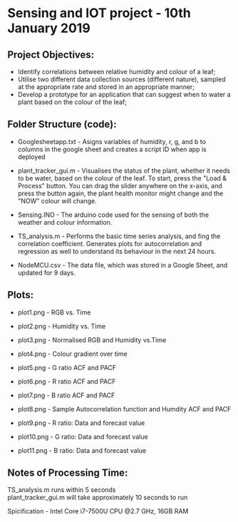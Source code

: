 # Sensing and IOT project - 10th January 2019

Project Objectives:
----------------------------------------------

- Identify correlations between relative humidity and colour of a leaf;  
- Utilise two different data collection sources (different nature), sampled at the appropriate rate and stored in an appropriate manner;  
- Develop a prototype for an application that can suggest when to water a plant based on the colour of the leaf;  

Folder Structure (code):
---------------------------------------------

- Googlesheetapp.txt - Asigns variables of humidity, r, g, and b to columns in the google sheet and creates a script ID when 
app is deployed  

- plant_tracker_gui.m - Visualises the status of the plant, whether it needs to be water, based on the colour of the leaf. 
To start, press the "Load & Process" button. You can drag the slider anywhere on the x-axis, and press the button again, 
the plant health monitor might change and the "NOW" colour will change.   

- Sensing.INO - The arduino code used for the sensing of both the weather and colour information.   

- TS_analysis.m - Performs the basic time series analysis, and fing the correlation coefficient. Generates plots for autocorrelation 
and regression as well to understand its behaviour in the next 24 hours.   

- NodeMCU.csv - The data file, which was stored in a Google Sheet, and updated for 9 days.   

Plots:
--------------------------------------------------
- plot1.png - RGB vs. Time  

- plot2.png - Humidity vs. Time  

- plot3.png - Normalised RGB and Humidity vs.Time  
 
- plot4.png - Colour gradient over time  

- plot5.png - G ratio ACF and PACF  

- plot6.png - R ratio ACF and PACF  

- plot7.png - B ratio ACF and PACF  

- plot8.png - Sample Autocorrelation function and Humdity ACF and PACF  

- plot9.png - R ratio: Data and forecast value  

- plot10.png - G ratio: Data and forecast value  

- plot11.png - B ratio: Data and forecast value  

Notes of Processing Time:
---------------------------------------------------
TS_analysis.m runs within 5 seconds  
plant_tracker_gui.m will take approximately 10 seconds to run   

Spicification - Intel Core i7-7500U CPU @2.7 GHz, 16GB RAM  
